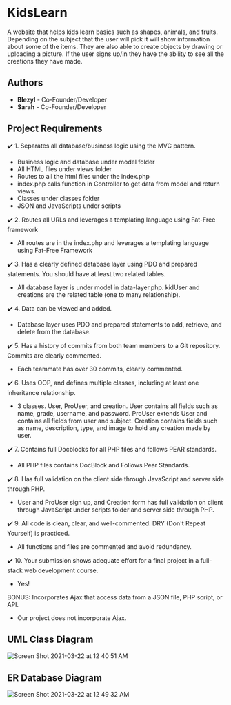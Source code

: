 # KidsLearn
A website that helps kids learn basics such as shapes, animals, and fruits. Depending on the subject that the user will pick it will show information about some of the items. They are also able to create objects by drawing or uploading a picture. If the user signs up/in they have the ability to see all the creations they have made. 

## Authors

- **Blezyl** - Co-Founder/Developer
- **Sarah** - Co-Founder/Developer

## Project Requirements
:heavy_check_mark: 1. Separates all database/business logic using the MVC pattern.
  * Business logic and database under model folder
  * All HTML files under views folder
  * Routes to all the html files under the index.php
  * index.php calls function in Controller to get data from model and return views.
  * Classes under classes folder
  * JSON and JavaScripts under scripts

:heavy_check_mark: 2. Routes all URLs and leverages a templating language using Fat-Free framework
  * All routes are in the index.php and leverages a templating language using Fat-Free Framework 

:heavy_check_mark: 3. Has a clearly defined database layer using PDO and prepared statements. You should have at least two related tables.
  * All database layer is under model in data-layer.php. kidUser and creations are the related table (one to many relationship).
 
:heavy_check_mark: 4. Data can be viewed and added.
  * Database layer uses PDO and prepared statements to add, retrieve, and delete from the database. 

:heavy_check_mark: 5. Has a history of commits from both team members to a Git repository. Commits are clearly commented. 
  * Each teammate has over 30 commits, clearly commented.

:heavy_check_mark: 6. Uses OOP, and defines multiple classes, including at least one inheritance relationship.
  * 3 classes. User, ProUser, and creation. User contains all fields such as name, grade, username, and password. ProUser extends User and contains all fields from user and subject. Creation contains fields such as name, description, type, and image to hold any creation made by user. 

:heavy_check_mark: 7. Contains full Docblocks for all PHP files and follows PEAR standards. 
  * All PHP files contains DocBlock and Follows Pear Standards. 

:heavy_check_mark: 8. Has full validation on the client side through JavaScript and server side through PHP.
  * User and ProUser sign up, and Creation form has full validation on client through JavaScript under scripts folder and server side through PHP.

:heavy_check_mark: 9. All code is clean, clear, and well-commented. DRY (Don't Repeat Yourself) is practiced.
  * All functions and files are commented and avoid redundancy. 

:heavy_check_mark: 10. Your submission shows adequate effort for a final project in a full-stack web development course.
  * Yes!

 BONUS: Incorporates Ajax that access data from a JSON file, PHP script, or API.
  * Our project does not incorporate Ajax.

## UML Class Diagram
  ![Screen Shot 2021-03-22 at 12 40 51 AM](https://user-images.githubusercontent.com/58874516/111955837-44994900-8aa7-11eb-9ecb-d9d7b9268365.png)

## ER Database Diagram
![Screen Shot 2021-03-22 at 12 49 32 AM](https://user-images.githubusercontent.com/58874516/111956834-7bbc2a00-8aa8-11eb-9ec7-e4c98bc3ce37.png)


